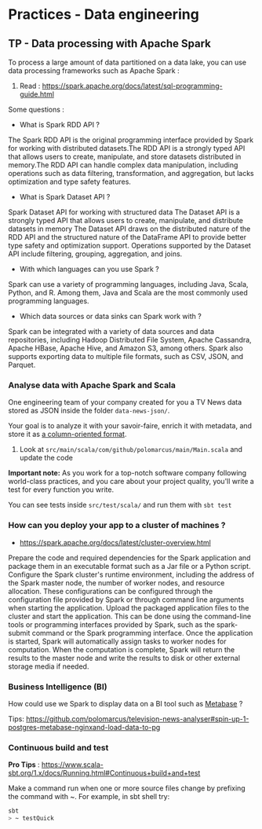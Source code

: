 # Practices - Data engineering

## TP - Data processing with Apache Spark
To process a large amount of data partitioned on a data lake, you can use data processing frameworks such as Apache Spark :
1. Read : https://spark.apache.org/docs/latest/sql-programming-guide.html

Some questions :
* What is Spark RDD API ?

The Spark RDD API is the original programming interface provided by Spark for working with distributed datasets.The RDD API is a strongly typed API that allows users to create, manipulate, and store datasets distributed in memory.The RDD API can handle complex data manipulation, including operations such as data filtering, transformation, and aggregation, but lacks optimization and type safety features.

* What is Spark Dataset API ?

Spark Dataset API for working with structured data The Dataset API is a strongly typed API that allows users to create, manipulate, and distribute datasets in memory The Dataset API draws on the distributed nature of the RDD API and the structured nature of the DataFrame API to provide better type safety and optimization support. Operations supported by the Dataset API include filtering, grouping, aggregation, and joins.

* With which languages can you use Spark ? 

Spark can use a variety of programming languages, including Java, Scala, Python, and R. Among them, Java and Scala are the most commonly used programming languages.

* Which data sources or data sinks can Spark work with ? 

Spark can be integrated with a variety of data sources and data repositories, including Hadoop Distributed File System, Apache Cassandra, Apache HBase, Apache Hive, and Amazon S3, among others. Spark also supports exporting data to multiple file formats, such as CSV, JSON, and Parquet.


### Analyse data with Apache Spark and Scala 
One engineering team of your company created for you a TV News data stored as JSON inside the folder `data-news-json/`.

Your goal is to analyze it with your savoir-faire, enrich it with metadata, and store it as [a column-oriented format](https://parquet.apache.org/).

1. Look at `src/main/scala/com/github/polomarcus/main/Main.scala` and update the code 

**Important note:** As you work for a top-notch software company following world-class practices, and you care about your project quality, you'll write a test for every function you write.

You can see tests inside `src/test/scala/` and run them with `sbt test`

### How can you deploy your app to a cluster of machines ?
* https://spark.apache.org/docs/latest/cluster-overview.html

Prepare the code and required dependencies for the Spark application and package them in an executable format such as a Jar file or a Python script.
Configure the Spark cluster's runtime environment, including the address of the Spark master node, the number of worker nodes, and resource allocation. These configurations can be configured through the configuration file provided by Spark or through command line arguments when starting the application.
Upload the packaged application files to the cluster and start the application. This can be done using the command-line tools or programming interfaces provided by Spark, such as the spark-submit command or the Spark programming interface.
Once the application is started, Spark will automatically assign tasks to worker nodes for computation. When the computation is complete, Spark will return the results to the master node and write the results to disk or other external storage media if needed.

### Business Intelligence (BI)
How could use we Spark to display data on a BI tool such as [Metabase](https://www.metabase.com/) ?

Tips: https://github.com/polomarcus/television-news-analyser#spin-up-1-postgres-metabase-nginxand-load-data-to-pg

### Continuous build and test
**Pro Tips** : https://www.scala-sbt.org/1.x/docs/Running.html#Continuous+build+and+test

Make a command run when one or more source files change by prefixing the command with ~. For example, in sbt shell try:
```bash
sbt
> ~ testQuick
```